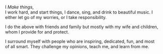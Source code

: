 I *Make things*,  
I work hard, and start things,
I dance, sing, and drink to beautiful music.
I either let go of my worries, or I take responsibility.

I do the above with friends and family 
but mostly with my wife and children, 
whom I provide for and protect.

I surround myself with people who are
inspiring, dedicated, fun, and most of all smart.
They challenge my opinions, teach me, and learn from me. 

 



